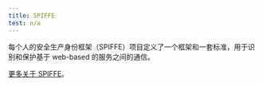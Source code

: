 ```yaml
---
title: SPIFFE
test: n/a
---
```


每个人的安全生产身份框架（SPIFFE）项目定义了一个框架和一套标准，用于识别和保护基于 web-based 的服务之间的通信。

[更多关于 SPIFFE](https://spiffe.io/spiffe/concepts/)。
